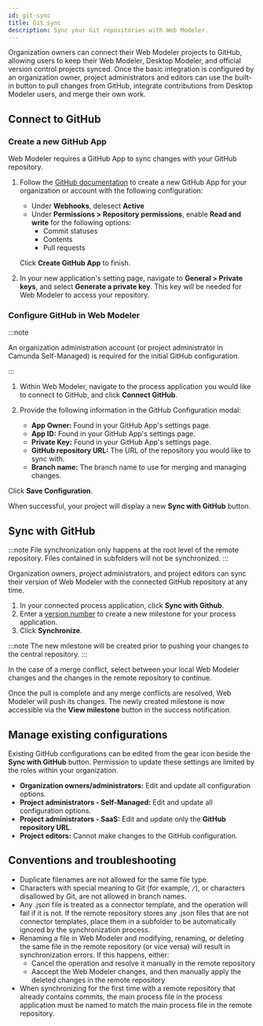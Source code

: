 ```yaml
---
id: git-sync
title: Git sync
description: Sync your Git repositories with Web Modeler.
---
```


Organization owners can connect their Web Modeler projects to GitHub, allowing users to keep their Web Modeler, Desktop Modeler, and official version control projects synced. Once the basic integration is configured by an organization owner, project administrators and editors can use the built-in button to pull changes from GitHub, integrate contributions from Desktop Modeler users, and merge their own work.

## Connect to GitHub

### Create a new GitHub App

Web Modeler requires a GitHub App to sync changes with your GitHub repository.

1. Follow the [GitHub documentation](https://docs.github.com/en/apps/creating-github-apps/registering-a-github-app/registering-a-github-app) to create a new GitHub App for your organization or account with the following configuration:

   - Under **Webhooks**, delesect **Active**
   - Under **Permissions > Repository permissions**, enable **Read and write** for the following options:
     - Commit statuses
     - Contents
     - Pull requests

   Click **Create GitHub App** to finish.

2. In your new application's setting page, navigate to **General > Private keys**, and select **Generate a private key**. This key will be needed for Web Modeler to access your repository.

### Configure GitHub in Web Modeler

:::note

An organization administration account (or project administrator in Camunda Self-Managed) is required for the initial GitHub configuration.

:::

1. Within Web Modeler, navigate to the process application you would like to connect to GitHub, and click **Connect GitHub**.

2. Provide the following information in the GitHub Configuration modal:
   - **App Owner:** Found in your GitHub App's settings page.
   - **App ID:** Found in your GitHub App's settings page.
   - **Private Key:** Found in your GitHub App's settings page.
   - **GitHub repository URL:** The URL of the repository you would like to sync with.
   - **Branch name:** The branch name to use for merging and managing changes.

Click **Save Configuration**.

When successful, your project will display a new **Sync with GitHub** button.

## Sync with GitHub

:::note
File synchronization only happens at the root level of the remote repository. Files contained in subfolders will not be synchronized.
:::

Organization owners, project administrators, and project editors can sync their version of Web Modeler with the connected GitHub repository at any time.

1. In your connected process application, click **Sync with Github**.
2. Enter a [version number](./process-applications.md#versioning) to create a new milestone for your process application.
3. Click **Synchronize**.

:::note
The new milestone will be created prior to pushing your changes to the central repository.
:::

In the case of a merge conflict, select between your local Web Modeler changes and the changes in the remote repository to continue.

Once the pull is complete and any merge conflicts are resolved, Web Modeler will push its changes. The newly created milestone is now accessible via the **View milestone** button in the success notification.

## Manage existing configurations

Existing GitHub configurations can be edited from the gear icon beside the **Sync with GitHub** button. Permission to update these settings are limited by the roles within your organization.

- **Organization owners/administrators:** Edit and update all configuration options.
- **Project administrators - Self-Managed:** Edit and update all configuration options.
- **Project administrators - SaaS:** Edit and update only the **GitHub repository URL**.
- **Project editors:** Cannot make changes to the GitHub configuration.

## Conventions and troubleshooting

- Duplicate filenames are not allowed for the same file type.
- Characters with special meaning to Git (for example, `/`), or characters disallowed by Git, are not allowed in branch names.
- Any .json file is treated as a connector template, and the operation will fail if it is not. If the remote repository stores any .json files that are not connector templates, place them in a subfolder to be automatically ignored by the synchronization process.
- Renaming a file in Web Modeler and modifying, renaming, or deleting the same file in the remote repository (or vice versa) will result in synchronization errors. If this happens, either:
  - Cancel the operation and resolve it manually in the remote repository
  - Aaccept the Web Modeler changes, and then manually apply the deleted changes in the remote repository
- When synchronizing for the first time with a remote repository that already contains commits, the main process file in the process application must be named to match the main process file in the remote repository.
